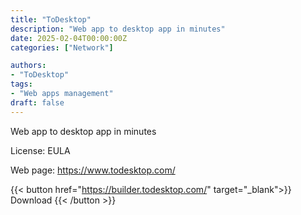 ```yaml
---
title: "ToDesktop"
description: "Web app to desktop app in minutes"
date: 2025-02-04T00:00:00Z
categories: ["Network"]

authors:
- "ToDesktop"
tags: 
- "Web apps management"
draft: false
---
```


Web app to desktop app in minutes

License: EULA

Web page: <https://www.todesktop.com/>

{{< button href="https://builder.todesktop.com/" target="_blank">}}
Download
{{< /button >}}